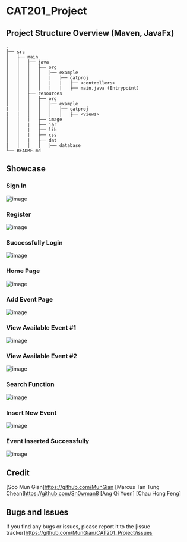# CAT201_Project

## Project Structure Overview (Maven, JavaFx)
```
.
├── src
│   ├── main
│   │   ├── java
│   │   │   ├── org
│   │   │   │   ├── example
│   │   │   │   |   ├── catproj
│   │   │   │   |   |   ├── <controllers>
│   │   │   │   |   |   ├── main.java (Entrypoint)
│   │   ├── resources
│   │   │   ├── org
│   │   │   │   ├── example
|   │   │   │   │   ├── catproj
|   |   │   │   │   │   ├── <views>
│   │   |   ├── image
│   │   |   ├── jar
│   │   |   ├── lib
│   │   |   ├── css
│   │   |   ├── dat
|   |   │   │   ├── database
└── README.md
```
## Showcase

### Sign In
![image](https://github.com/MunGian/CAT201_Project/assets/121543642/0624db25-8b80-4671-8cac-40dcf3f2c671)

### Register
![image](https://github.com/MunGian/CAT201_Project/assets/121543642/d223ec46-05f4-4205-a83b-5e9598d05725)

### Successfully Login
![image](https://github.com/MunGian/CAT201_Project/assets/121543642/e6b91917-33d5-417e-ac91-20aa7d7c1834)

### Home Page
![image](https://github.com/MunGian/CAT201_Project/assets/121543642/f800a1ac-2e2c-45f3-937d-2f07a41e86fb)

### Add Event Page
![image](https://github.com/MunGian/CAT201_Project/assets/121543642/acba48a1-3e4d-4a92-875c-c02ad621026b)

### View Available Event #1
![image](https://github.com/MunGian/CAT201_Project/assets/121543642/35ee0923-4857-4c23-bf4b-d72e2749816e)

### View Available Event #2
![image](https://github.com/MunGian/CAT201_Project/assets/121543642/5a166a22-54bc-4d10-b1d0-62a5eccdc25c)

### Search Function
![image](https://github.com/MunGian/CAT201_Project/assets/121543642/836f6cb7-c300-45b1-80a6-75abe219eaac)

### Insert New Event
![image](https://github.com/MunGian/CAT201_Project/assets/121543642/f8e6e8ea-b636-42b1-89af-056f6886b82f)

### Event Inserted Successfully
![image](https://github.com/MunGian/CAT201_Project/assets/121543642/34444444-5375-4b43-b983-da590693ea9a)

## Credit
[Soo Mun Gian]https://github.com/MunGian
[Marcus Tan Tung Chean]https://github.com/Sn0wman8
[Ang Qi Yuen]
[Chau Hong Feng]


## Bugs and Issues
If you find any bugs or issues, please report it to the [issue tracker]https://github.com/MunGian/CAT201_Project/issues

